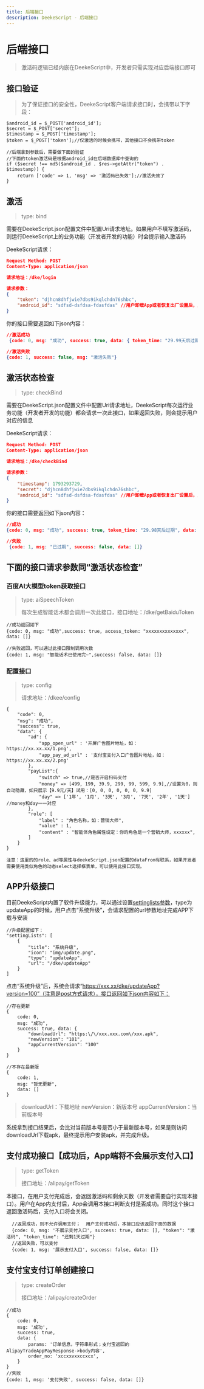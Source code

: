 ```yaml
---
title: 后端接口
description: DeekeScript - 后端接口
---
```


# 后端接口

> 激活码逻辑已经内嵌在DeekeScript中，开发者只需实现对应后端接口即可

## 接口验证
> 为了保证接口的安全性，DeekeScript客户端请求接口时，会携带以下字段：

```
$android_id = $_POST['android_id'];
$secret = $_POST['secret'];
$timestamp = $_POST['timestamp'];
$token = $_POST['token'];//仅激活的时候会携带，其他接口不会携带token

//后端拿到参数后，需要做下面的验证
//下面的token激活码是根据android_id在后端数据库中查询的
if ($secret !== md5($android_id . $res->getAttr("token") . $timestamp)) {
    return ['code' => 1, 'msg' => '激活码已失效'];//激活失效了
}

```

## 激活

> type: bind

需要在DeekeScript.json配置文件中配置Uri请求地址。如果用户不填写激活码，则运行DeekeScript上的业务功能（开发者开发的功能）时会提示输入激活码

DeekeScript请求：

```json
Request Method: POST
Content-Type: application/json

请求地址：/dke/login

请求参数：
{
    "token": "djhcn8dhfjwie7dbs9ikqlchdn76shbc",
    "android_id": "sdfsd-dsfdsa-fdasfdas" //用户卸载App或者恢复出厂设置后，此ID将会变化
}
```

你的接口需要返回如下json内容：

```json
//激活成功
 {code: 0, msg: "成功", success: true, data: { token_time: "29.99天后过期"}}

//激活失败
{code: 1, success: false, msg: "激活失败"}
```


## 激活状态检查
> type: checkBind

需要在DeekeScript.json配置文件中配置Uri请求地址，DeekeScript每次运行业务功能（开发者开发的功能）都会请求一次此接口，如果返回失败，则会提示用户对应的信息

DeekeScript请求：

```json
Request Method: POST
Content-Type: application/json

请求地址：/dke/checkBind

请求参数：
{
    "timestamp": 1793293729,
    "secret": "djhcn8dhfjwie7dbs9ikqlchdn76shbc",
    "android_id": "sdfsd-dsfdsa-fdasfdas" //用户卸载App或者恢复出厂设置后，此ID将会变化
}
```

你的接口需要返回如下json内容：

```json
//成功
{code: 0, msg: "成功", success: true, token_time: "29.98天后过期", data: []}

//失败
 {code: 1, msg: "已过期", success: false, data: []}
```


## 下面的接口请求参数同“激活状态检查”

### 百度AI大模型token获取接口
> type: aiSpeechToken
>
> 每次生成智能话术都会调用一次此接口，接口地址：/dke/getBaiduToken

```
//成功返回如下
{code: 0, msg: "成功",success: true, access_token: "xxxxxxxxxxxxxx", data: []}

//失败返回，可以通过此接口限制调用次数
{code: 1, msg: "智能话术已使用完~",success: false, data: []}
```

### 配置接口
> type: config
>
> 请求地址：/dkee/config

```
{
    "code": 0, 
    "msg": "成功", 
    "success": true,
    "data": {
        "ad": {
            "app_open_url" : '开屏广告图片地址，如：https://xx.xx.xx/1.png', 
            "app_pay_ad_url" : '支付宝支付入口广告图片地址，如：https://xx.xx.xx/2.png'
        },
        "payList":{
            "switch" => true,//是否开启扫码支付
            "money" => [499, 199, 39.9, 299, 99, 599, 9.9],//设置为0，则自动隐藏，如只展示【9.9元/天】试用：[0, 0, 0, 0, 0, 0, 9.9]
            "day" => ['1年', '1月', '3天', '3月', '7天', '2年', '1天'] //money和day一一对应
        },
        "role": [
            "label" : "角色名称，如：营销大师",
            "value" : 1,
            "content" : "智能体角色属性设定：你的角色是一个营销大师，xxxxxx",
        ]
    }
}
```

`注意：这里的的role、ad等属性与deekeScript.json配置的dataFrom有联系，如果开发者需要使用类似角色的动态select选择框表单，可以使用此接口实现。`


## APP升级接口
目前DeekeScript内置了软件升级能力，可以通过设置[settinglists参数](../config/config.md#settinglists参数)，type为updateApp的时候，用户点击“系统升级”，会请求配置的url参数地址完成APP下载与安装

```
//升级配置如下：
"settingLists": [
    {
        "title": "系统升级",
        "icon": "img/update.png",
        "type": "updateApp",
        "url": "/dke/updateApp"
    }
]
```

点击“系统升级”后，系统会请求“https://xxx.xx/dke/updateApp?version=100”（注意是post方式请求），接口返回如下json内容如下：
```
//存在更新
{
    code: 0, 
    msg: "成功", 
    success: true, data: {
        "downloadUrl": "https:\/\/xxx.xxx.com\/xxx.apk",
        "newVersion": "101",
        "appCurrentVersion": "100"
    }
}

//不存在最新版
{
    code: 1,
    msg: "暂无更新",
    data: []
}
```
> downloadUrl：下载地址
> newVersion：新版本号
> appCurrentVersion：当前版本号

系统拿到接口结果后，会比对当前版本号是否小于最新版本号，如果是则访问downloadUrl下载apk，最终提示用户安装apk，并完成升级。

## 支付成功接口【成功后，App端将不会展示支付入口】
> type: getToken
>
> 接口地址：/alipay/getToken

本接口，在用户支付完成后，会返回激活码和剩余天数（开发者需要自行实现本接口）。用户在App内支付后，App会调用本接口判断支付是否成功。同时这个接口返回激活码后，支付入口将会关闭。

```
  //返回成功，则不允许调用支付；  用户支付成功后，本接口应该返回下面的数据
  {code: 0, msg: '不展示支付入口', success: true, data: [], "token": "激活码", "token_time": "还剩1天过期"}
  //返回失败，可以支付
  {code: 1, msg: '展示支付入口', success: false, data: []}
```

## 支付宝支付订单创建接口
> type: createOrder
>
> 接口地址：/alipay/createOrder

```
//成功
{
    code: 0, 
    msg: '成功', 
    success: true, 
    data: {
        params: '订单信息，字符串形式；支付宝返回的AlipayTradeAppPayResponse->body内容',
        order_no: 'xccxxvxxccxcx',
    }
}
//失败
{code: 1, msg: '支付失败', success: false, data: []}
```